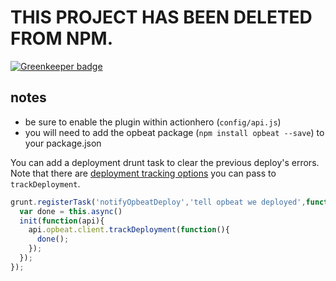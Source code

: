 # THIS PROJECT HAS BEEN DELETED FROM NPM.

[![Greenkeeper badge](https://badges.greenkeeper.io/actionhero/ah-opbeat-plugin.svg)](https://greenkeeper.io/)

## notes
- be sure to enable the plugin within actionhero (`config/api.js`)
- you will need to add the opbeat package (`npm install opbeat --save`) to your package.json

You can add a deployment drunt task to clear the previous deploy's errors.  Note that there are [deployment tracking options](https://github.com/watson/opbeat-node#deployment-tracking) you can pass to `trackDeployment`.
```javascript
grunt.registerTask('notifyOpbeatDeploy','tell opbeat we deployed',function(message){
  var done = this.async()
  init(function(api){
    api.opbeat.client.trackDeployment(function(){
      done();
    });
  });
});
```
